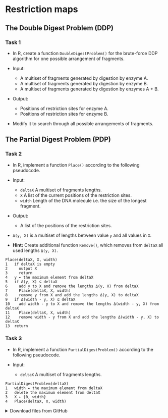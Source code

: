 # Restriction maps

## The Double Digest Problem (DDP)
### Task 1
* In R, create a function `DoubleDigestProblem()` for the brute-force DDP algorithm for one possible arrangement of fragments.

* Input:
    * A multiset of fragments generated by digestion by enzyme A.
    * A multiset of fragments generated by digestion by enzyme B.
    * A multiset of fragments generated by digestion by enzymes A + B.

* Output:
    * Positions of restriction sites for enzyme A.
    * Positions of restriction sites for enzyme B.

* Modify it to search through all possible arrangements of fragments.

## The Partial Digest Problem (PDP)
### Task 2
* In R, implement a function `Place()` according to the following pseudocode.

* Input:
    * `deltaX` A multiset of fragments lengths.
    * `X` A list of the current positions of the restriction sites.
    * `width` Length of the DNA molecule i.e. the size of the longest fragment.

* Output:
    * A list of the positions of the restriction sites.

* `Δ(y, X)` is a multiset of lengths between value `y` and all values in `X`.
* **Hint:** Create additional function `Remove()`, which removes from `deltaX` all used lengths `Δ(y, X)`.

``` 
Place(deltaX, X, width)
1   if deltaX is empty
2     output X
3     return
4   y ← the maximum element from deltaX
5   if Δ(y, X) ⊆ deltaX
6     add y to X and remove the lengths Δ(y, X) from deltaX
7     Place(deltaX, X, width)
8     remove y from X and add the lengths Δ(y, X) to deltaX
9   if Δ(width - y, X) ⊆ deltaX
10    add width - y to X and remove the lengths Δ(width - y, X) from deltaX
11    Place(deltaX, X, width)
12    remove width - y from X and add the lengths Δ(width - y, X) to deltaX
13  return
```

### Task 3
* In R, implement a function `PartialDigestProblem()` according to the following pseudocode.

* Input:
    * `deltaX` A multiset of fragments lengths.

```
PartialDigestProblem(deltaX)
1   width ← the maximum element from deltaX
2   delete the maximum element from deltaX
3   X ← {0, width}
4   Place(deltaX, X, width)
```


<details>
<summary>Download files from GitHub</summary>
<details>
<summary>Basic Git settings</summary>

>* Configure the Git editor
>    ```bash
>    git config --global core.editor notepad
>    ```
>* Configure your name and email address
>    ```bash
>    git config --global user.name "Zuzana Nova"
>    git config --global user.email z.nova@vut.cz
>    ```
>* Check current settings
>    ```bash
>    git config --global --list
>    ```
>
</details>

* Create a fork on your GitHub account. 
  On the GitHub page of this repository find a <kbd>Fork</kbd> button in the upper right corner.
  
* Clone forked repository from your GitHub page to your computer:
```bash
git clone <fork repository address>
```
* In a local repository, set new remote for a project repository:
```bash
git remote add upstream https://github.com/mpa-prg/exercise_06.git
```

#### Send files to GitHub
Create a new commit and send new changes to your remote repository.
* Add file to a new commit.
```bash
git add <file_name>
```
* Create a new commit, enter commit message, save the file and close it.
```bash
git commit
```
* Send a new commit to your GitHub repository.
```bash
git push origin main
```

</details>

